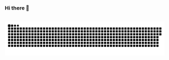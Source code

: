 ### Hi there 👋

<picture>
  <source media="(prefers-color-scheme: dark)" srcset="https://github-readme-stats.vercel.app/api?username=hoangvietdo&show_icons=true&bg_color=1e1e2e&text_color=cdd6f4&icon_color=cba6f7&title_color=94e2d5">
  <source media="(prefers-color-scheme: light)" srcset="https://github-readme-stats.vercel.app/api?username=hoangvietdo&show_icons=true">
  <img alt="" src="[https://raw.githubusercontent.com/hoangvietdo/hoangvietdo/output/github-contribution-grid-snake-dark.svg](https://github-readme-stats.vercel.app/api?username=hoangvietdo&show_icons=true&bg_color=1e1e2e&text_color=cdd6f4&icon_color=cba6f7&title_color=94e2d5)">
</picture>

<picture>
  <source media="(prefers-color-scheme: dark)" srcset="https://github-readme-stats.vercel.app/api/top-langs/?username=hoangvietdo&langs_count=8&layout=compact&bg_color=1e1e2e&text_color=cdd6f4&icon_color=cba6f7&title_color=94e2d5">
  <source media="(prefers-color-scheme: light)" srcset="https://github-readme-stats.vercel.app/api/top-langs/?username=hoangvietdo&langs_count=8&layout=compact">
  <img alt="" src="https://github-readme-stats.vercel.app/api/top-langs/?username=hoangvietdo&langs_count=8&layout=compact&bg_color=1e1e2e&text_color=cdd6f4&icon_color=cba6f7&title_color=94e2d5">
</picture>

<picture>
  <source media="(prefers-color-scheme: dark)" srcset="https://raw.githubusercontent.com/hoangvietdo/hoangvietdo/output/github-contribution-grid-snake-dark.svg">
  <source media="(prefers-color-scheme: light)" srcset="https://raw.githubusercontent.com/hoangvietdo/hoangvietdo/output/github-contribution-grid-snake.svg">
  <img alt="" src="https://raw.githubusercontent.com/hoangvietdo/hoangvietdo/output/github-contribution-grid-snake-dark.svg">
</picture>

<!-- ![github contribution grid snake animation](https://raw.githubusercontent.com/hoangvietdo/hoangvietdo/output/github-contribution-grid-snake-dark.svg) -->

<!--
![Viet's GitHub stats](https://github-readme-stats.vercel.app/api?username=hoangvietdo&show_icons=true&bg_color=1e1e2e&text_color=cdd6f4&icon_color=cba6f7&title_color=94e2d5)
[![Top Langs](https://github-readme-stats.vercel.app/api/top-langs/?username=hoangvietdo&langs_count=8&layout=compact&bg_color=1e1e2e&text_color=cdd6f4&icon_color=cba6f7&title_color=94e2d5)](https://github.com/anuraghazra/github-readme-stats)

[![Viet's GitHub stats](https://github-readme-stats.vercel.app/api?username=hoangvietdo&count_private=true&show_icons=true&theme=dracula)](https://github.com/anuraghazra/github-readme-stats)
-->
<!--
[![Viet's Top Langs](https://github-readme-stats.vercel.app/api/top-langs/?username=hoangvietdo&layout=compact&langs_count=8&theme=dracula)](https://github.com/anuraghazra/github-readme-stats)
**hoangvietdo/hoangvietdo** is a ✨ _special_ ✨ repository because its `README.md` (this file) appears on your GitHub profile.

Here are some ideas to get you started:

- 🔭 I’m currently working on ...
- 🌱 I’m currently learning ...
- 👯 I’m looking to collaborate on ...
- 🤔 I’m looking for help with ...
- 💬 Ask me about ...
- 📫 How to reach me: ...
- 😄 Pronouns: ...
- ⚡ Fun fact: ...
-->
